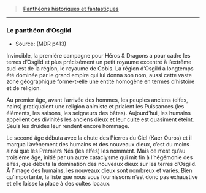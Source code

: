 ﻿---
!Generic
Id: pantheons_hd.md#le-panthéon-d’osgild
ParentLink: pantheons_hd.md#panthéons-historiques-et-fantastiques
Name: Le panthéon d’Osgild
ParentName: Panthéons historiques et fantastiques
NameLevel: 3
Source: (MDR p413)
---
> [Panthéons historiques et fantastiques](hd_pantheons.md)

---

### Le panthéon d’Osgild

- Source: (MDR p413)

Invincible, la première campagne pour Héros & Dragons a pour cadre les terres d’Osgild et plus précisément un petit royaume excentré à l’extrême sud-est de la région, le royaume de Cobis. La région d’Osgild a longtemps été dominée par le grand empire qui lui donna son nom, aussi cette vaste zone géographique forme-t-elle une entité homogène en termes d’histoire et de religion.

Au premier âge, avant l’arrivée des hommes, les peuples anciens (elfes, nains) pratiquaient une religion animiste et priaient les Puissances (les éléments, les saisons, les seigneurs des bêtes). Aujourd’hui, les humains appellent ces divinités les anciens dieux et leur culte est quasiment éteint. Seuls les druides leur rendent encore hommage.

Le second âge débuta avec la chute des Pierres du Ciel (Kaer Ouros) et il marqua l’avènement des humains et des nouveaux dieux, c’est du moins ainsi que les Premiers Nés (les elfes) les nomment. Mais ce n’est qu’au troisième âge, initié par un autre cataclysme qui mit fin à l’hégémonie des elfes, que débuta la domination des nouveaux dieux sur les terres d’Osgild. À l’image des humains, les nouveaux dieux sont nombreux et variés. Bien qu’importante, la liste que nous vous fournissons n’est donc pas exhaustive et elle laisse la place à des cultes locaux.

